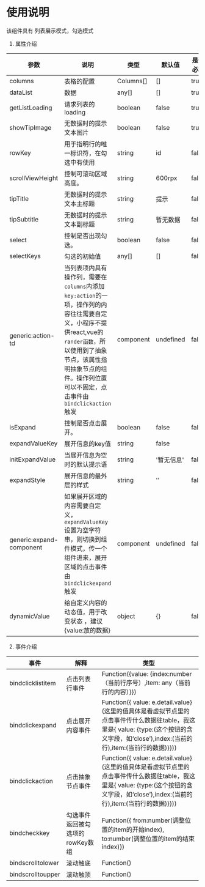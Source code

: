 # 使用说明

该组件具有 列表展示模式，勾选模式

1. 属性介绍  

| 参数 | 说明 | 类型 | 默认值 | 是否必填 |
|-----|-----|-----|-----|-----|
|columns|	表格的配置	| Columns[] | [] | true |
|dataList|	数据	| any[] | [] |	true |
|getListLoading|	请求列表的loading 	| boolean | false| true |
|showTipImage|	无数据时的提示文本图片	| boolean | false| true |
|rowKey|	用于指明行的唯一标识符，在勾选中有使用	| string | id | false |
|scrollViewHeight|控制可滚动区域高度。|string| 600rpx|false |
|tipTitle|	无数据时的提示文本主标题   | string | 提示 | false |
|tipSubtitle|	无数据时的提示文本副标题 	| string |  暂无数据| false |
|select|	控制是否出现勾选。 	| boolean | false| false |
|selectKeys|	勾选的初始值 	| any[] | []| false |
|generic:action-td|	当列表项内具有操作列，需要在`columns`内添加`key:action`的一项，操作列的内容往往需要自定义，小程序不提供react,vue的`rander函数`，所以使用到了抽象节点，该属性指明抽象节点的组件。操作列位置可以不固定，点击事件由`bindclickaction`触发	| component |undefined | false |
|isExpand|	控制是否点击展开。 	| boolean | false|false |
|expandValueKey|	展开信息的key值 	| string | false |
|initExpandValue|	当展开信息为空时的默认提示语 	| string | '暂无信息' |false |
|expandStyle|	 展开信息的最外层的样式	| string | ''|false |
|generic:expand-component| 如果展开区域的内容需要自定义，`expandValueKey`设置为空字符串，则切换到组件模式，传一个组件进来，展开区域的点击事件由`bindclickexpand`触发	| component | undefined |false |
|dynamicValue|	给自定义内容的动态值，用于改变状态 ，建议{value:放的数据}	| object | {} |false |
  
2. 事件介绍  

|事件 | 解释| 类型|
|-----|-----|-----|
|bindclicklistitem| 点击列表行事件  | Function({value: {index:number（当前行序号）,item: any（当前行的内容）}})
|bindclickexpand| 点击展开内容事件  | Function({ value: e.detail.value}(这里的值具体是看虚拟节点里的点击事件传什么数据往table，我这里是{ value: {type:(这个按钮的含义字段，如‘close’),index:(当前的行),item:(当前行的数据)}}))
|bindclickaction| 点击抽象节点事件 | Function({ value: e.detail.value}(这里的值具体是看虚拟节点里的点击事件传什么数据往table，我这里是{ value: {type:(这个按钮的含义字段，如‘close’),index:(当前的行),item:(当前行的数据)}}))
|bindcheckkey| 勾选事件 返回被勾选项的rowKey数组 | Function({ from:number(调整位置的item的开始index), to:number(调整位置的item的结束index)})
|bindscrolltolower| 滚动触底 | Function() 
|bindscrolltoupper| 滚动触顶 | Function()
